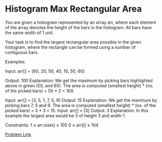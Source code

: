 # Histogram Max Rectangular Area

You are given a histogram represented by an array arr, where each element of the array denotes the height of the bars in the histogram. All bars have the same width of 1 unit.

Your task is to find the largest rectangular area possible in the given histogram, where the rectangle can be formed using a number of contiguous bars.

Examples:

Input: arr[] = [60, 20, 50, 40, 10, 50, 60]
 
Output: 100
Explanation: We get the maximum by picking bars highlighted above in green (50, and 60). The area is computed (smallest height) * (no. of the picked bars) = 50 * 2 = 100.

Input: arr[] = [3, 5, 1, 7, 5, 9]
Output: 15
Explanation:  We get the maximum by picking bars 7, 5 and 9. The area is computed (smallest height) * (no. of the picked bars) = 5 * 3 = 15.
Input: arr[] = [3]
Output: 3
Explanation: In this example the largest area would be 3 of height 3 and width 1.

Constraints:
1 ≤ arr.size() ≤ 105
0 ≤ arr[i] ≤ 104

[Problem Link](https://www.geeksforgeeks.org/problems/maximum-rectangular-area-in-a-histogram-1587115620/1)